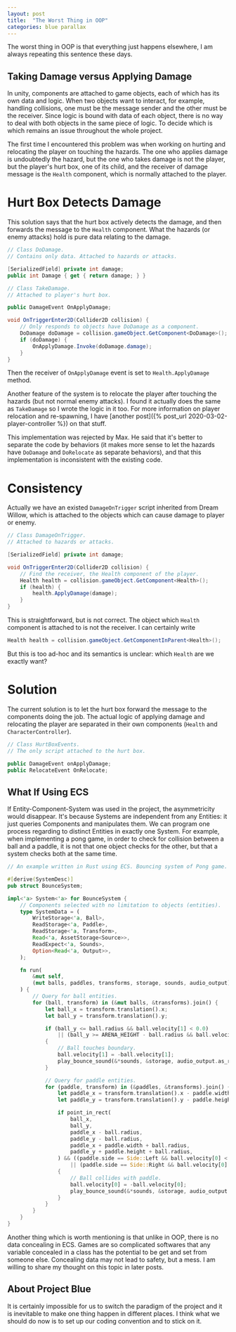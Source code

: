 ```yaml
---
layout: post
title:  "The Worst Thing in OOP"
categories: blue parallax
---
```


The worst thing in OOP is that everything just happens elsewhere, I am always repeating this sentence these days.

## Taking Damage versus Applying Damage
In unity, components are attached to game objects, each of which has its own data and logic.
When two objects want to interact, for example, handling collisions, one must be the message sender and the other must be the receiver.
Since logic is bound with data of each object, there is no way to deal with both objects in the same piece of logic.
To decide which is which remains an issue throughout the whole project.

The first time I encountered this problem was when working on hurting and relocating the player on touching the hazards.
The one who applies damage is undoubtedly the hazard, but the one who takes damage is not the player, but the player's hurt box, one of its child,
and the receiver of damage message is the `Health` component, which is normally attached to the player.

# Hurt Box Detects Damage
This solution says that the hurt box actively detects the damage, and then forwards the message to the `Health` component.
What the hazards (or enemy attacks) hold is pure data relating to the damage.
```c#
// Class DoDamage.
// Contains only data. Attached to hazards or attacks.

[SerializedField] private int damage;
public int Damage { get { return damage; } }
```

```c#
// Class TakeDamage.
// Attached to player's hurt box.

public DamageEvent OnApplyDamage;

void OnTriggerEnter2D(Collider2D collision) {
    // Only responds to objects have DoDamage as a component.
    DoDamage doDamage = collision.gameObject.GetComponent<DoDamage>();
    if (doDamage) {
        OnApplyDamage.Invoke(doDamage.damage);
    }
}
```
Then the receiver of `OnApplyDamage` event is set to `Health.ApplyDamage` method.

Another feature of the system is to relocate the player after touching the hazards (but not normal enemy attacks).
I found it actually does the same as `TakeDamage` so I wrote the logic in it too.
For more information on player relocation and re-spawning, I have [another post]({% post_url 2020-03-02-player-controller %}) on that stuff.

This implementation was rejected by Max.
He said that it's better to separate the code by behaviors
(it makes more sense to let the hazards have `DoDamage` and `DoRelocate` as separate behaviors),
and that this implementation is inconsistent with the existing code.

# Consistency
Actually we have an existed `DamageOnTrigger` script inherited from Dream Willow, which is attached to the objects which can cause damage to player or enemy.
```c#
// Class DamageOnTrigger.
// Attached to hazards or attacks.

[SerializedField] private int damage;

void OnTriggerEnter2D(Collider2D collision) {
    // Find the receiver, the Health component of the player.
    Health health = collision.gameObject.GetComponent<Health>();
    if (health) {
        health.ApplyDamage(damage);
    }
}
```
This is straightforward, but is not correct.
The object which `Health` component is attached to is not the receiver.
I can certainly write
```c#
Health health = collision.gameObject.GetComponentInParent<Health>();
```
But this is too ad-hoc and its semantics is unclear: which `Health` are we exactly want?

# Solution
The current solution is to let the hurt box forward the message to the components doing the job.
The actual logic of applying damage and relocating the player are separated in their own components (`Health` and `CharacterController`).
```c#
// Class HurtBoxEvents.
// The only script attached to the hurt box.

public DamageEvent onApplyDamage;
public RelocateEvent OnRelocate;
```

## What If Using ECS
If Entity-Component-System was used in the project, the asymmetricity would disappear.
It's because Systems are independent from any Entities: it just queries Components and manipulates them.
We can program one process regarding to distinct Entities in exactly one System.
For example, when implementing a pong game, in order to check for collision between a ball and a paddle, it is not that one object checks for the other, but that a system checks both at the same time.
```rust
// An example written in Rust using ECS. Bouncing system of Pong game.

#[derive(SystemDesc)]
pub struct BounceSystem;

impl<'a> System<'a> for BounceSystem {
    // Components selected with no limitation to objects (entities).
    type SystemData = (
        WriteStorage<'a, Ball>,
        ReadStorage<'a, Paddle>,
        ReadStorage<'a, Transform>,
        Read<'a, AssetStorage<Source>>,
        ReadExpect<'a, Sounds>,
        Option<Read<'a, Output>>,
    );

    fn run(
        &mut self,
        (mut balls, paddles, transforms, storage, sounds, audio_output): Self::SystemData,
    ) {
        // Query for ball entities.
        for (ball, transform) in (&mut balls, &transforms).join() {
            let ball_x = transform.translation().x;
            let ball_y = transform.translation().y;

            if (ball_y <= ball.radius && ball.velocity[1] < 0.0)
                || (ball_y >= ARENA_HEIGHT - ball.radius && ball.velocity[1] > 0.0)
            {
                // Ball touches boundary.
                ball.velocity[1] = -ball.velocity[1];
                play_bounce_sound(&*sounds, &storage, audio_output.as_ref().map(|o| o.deref()));
            }

            // Query for paddle entities.
            for (paddle, transform) in (&paddles, &transforms).join() {
                let paddle_x = transform.translation().x - paddle.width * 0.5;
                let paddle_y = transform.translation().y - paddle.height * 0.5;

                if point_in_rect(
                    ball_x,
                    ball_y,
                    paddle_x - ball.radius,
                    paddle_y - ball.radius,
                    paddle_x + paddle.width + ball.radius,
                    paddle_y + paddle.height + ball.radius,
                ) && ((paddle.side == Side::Left && ball.velocity[0] < 0.0)
                    || (paddle.side == Side::Right && ball.velocity[0] > 0.0))
                {
                    // Ball collides with paddle.
                    ball.velocity[0] = -ball.velocity[0];
                    play_bounce_sound(&*sounds, &storage, audio_output.as_ref().map(|o| o.deref()));
                }
            }
        }
    }
}
```

Another thing which is worth mentioning is that unlike in OOP, there is no data concealing in ECS.
Games are so complicated softwares that any variable concealed in a class has the potential to be get and set from someone else.
Concealing data may not lead to safety, but a mess.
I am willing to share my thought on this topic in later posts.

## About Project Blue
It is certainly impossible for us to switch the paradigm of the project and it is inevitable to make one thing happen in different places.
I think what we should do now is to set up our coding convention and to stick on it.